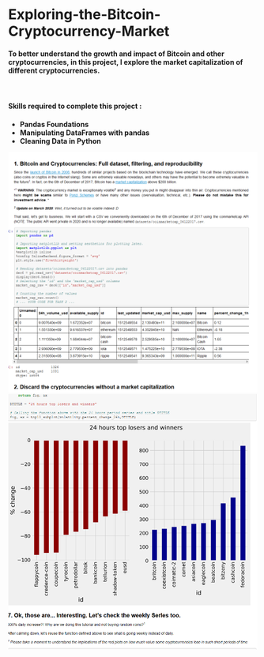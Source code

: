 # Exploring-the-Bitcoin-Cryptocurrency-Market
<h4>To better understand the growth and impact of Bitcoin and other cryptocurrencies, in this project, I explore the market capitalization of different cryptocurrencies.</h4><br>
<h4>Skills required to complete this project :<h4>
<ul>
  <li>
       Pandas Foundations
  </li>
  <li>
       Manipulating DataFrames with pandas
  </li>
  <li>
       Cleaning Data in Python
  </li>
</ul>
<img src="ss2.png" alt="screenshot1">
<img src="ss1.png" alt="screenshot2">
